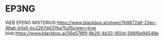 # EP3NG
WEB EPENG MISTERIUS
https://www.blackbox.ai/share/7b9872a9-23ec-48ab-b5e5-bc2267d437ba?fullScreen=true
blob:https://www.blackbox.ai/56e578f9-8b26-4b33-950d-566f8e94548e
